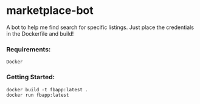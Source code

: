 # marketplace-bot

A bot to help me find search for specific listings. Just place the credentials in the Dockerfile and build!

### Requirements:
    Docker

### Getting Started:
    docker build -t fbapp:latest .
    docker run fbapp:latest
    
